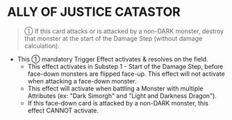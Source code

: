 
# ALLY OF JUSTICE CATASTOR  
> ① If this card attacks or is attacked by a non-DARK monster, destroy that monster at the start of the Damage Step (without damage calculation).

*   This ① mandatory Trigger Effect activates & resolves on the field.
    *   This effect activates in Substep 1 - Start of the Damage Step, before face-down monsters are flipped face-up. This effect will not activate when attacking a face-down monster.
    *   This effect will activate when battling a Monster with multiple Attributes (ex: "Dark Simorgh" and "Light and Darkness Dragon").
    *   If this face-down card is attacked by a non-DARK monster, this effect CANNOT activate.

  